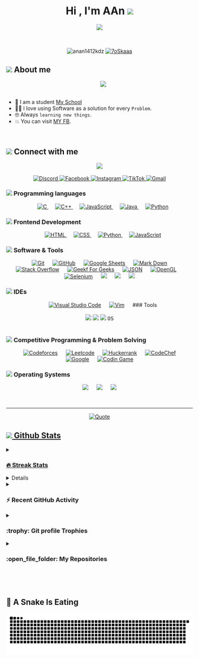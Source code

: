 <h1 align="center">Hi , I'm AAn <img src="https://media.giphy.com/media/hvRJCLFzcasrR4ia7z/giphy.gif" width="35"></h1>
<p align="center">
  <a href="https://github.com/DenverCoder1/readme-typing-svg"><img src="https://readme-typing-svg.herokuapp.com?font=Time+New+Roman&color=%23C8BE25&size=25&center=true&vCenter=true&width=600&height=100&lines=Phuc+Ann;Love+DIY"></a>
</p>


<br>

<p align="center"> 
	<img src="https://komarev.com/ghpvc/?username=anan1412kdz&label=Profile%20views&color=0047AB&style=plastic" alt="anan1412kdz" height="25px" width="160px"/> 
	<!---
		<a href = "https://commits.top/egypt.html" target="_blank">
			<img src="https://aktive.tk/egypt/7oSkaaa?color=red" alt="Most Active Users" target="_blank" height=25px, width=250px/> 
		</a>
	-->
	<a href = "https://commits.top/egypt.html" target="_blank">
		<img src="https://enfsgag3ayy6w9q.m.pipedream.net/&style=plastic" alt="7oSkaaa" target="_blank" height=25px, width=250px/> 
	</a>

</p>

	
## <picture><img src = "https://github.com/7oSkaaa/7oSkaaa/blob/main/Images/about_me.gif?raw=true" width = 50px></picture> About me

<picture> <img align="right" src="https://github.com/7oSkaaa/7oSkaaa/blob/main/Images/Right_Side.gif?raw=true" width = 250px></picture>

<br><br>

- :school: I am a student [My School](http://thpthothiky.sgdcamau.edu.vn)
- :technologist: I love using Software as a solution for every `Problem`.
- :nerd_face: Always `learning new things`.
- :boom: You can visit [MY FB](https://www.facebook.com/profile.php?id=61565647642109&mibextid=ZbWKwL).
<br>

## <picture> <img src="https://github.com/7oSkaaa/7oSkaaa/blob/main/Images/Connect-with-me.gif?raw=true" width="100px"> </picture> Connect with me

<p align="center">  
  <img src="https://github.com/anan1412kdz/anan1412kdz/blob/main/Images/Connect-with-me.gif?raw=true" width="100px">
</p>
<p align="center">  
<a href="https://discord.com/users/anan_1412kdz">
  <img src="https://img.shields.io/badge/Discord-%237289DA.svg?style=plastic&logo=discord&logoColor=white" alt="Discord" />
</a>
  <a href="https://www.facebook.com/profile.php?id=61565647642109&mibextid=ZbWKwL">
    <img src="https://img.shields.io/badge/facebook-%231877F2.svg?style=plastic&logo=facebook&logoColor=white" alt="Facebook"/>
  </a>
  <a href="https://www.instagram.com/pan.lniz_?igsh=MTBvZHV2eHFybGR1dw==">
    <img src="https://img.shields.io/badge/Instagram-%23E4405F.svg?style=plastic&logo=instagram&logoColor=white" alt="Instagram"/>
  </a>
  <a href="https://www.tiktok.com/@an.an8587?_t=8sfYEMIDxuD&_r=1">
    <img src="https://img.shields.io/badge/TikTok-%23000000.svg?style=plastic&logo=tiktok&logoColor=white" alt="TikTok"/>
  </a>
  <a href="mailto:tbinh831@gmail.com">
    <img src="https://img.shields.io/badge/gmail-%23EA4335.svg?style=plastic&logo=gmail&logoColor=white" alt="Gmail"/>
  </a>
</p>



### <picture> <img src = "https://github.com/7oSkaaa/7oSkaaa/blob/main/Images/Programming_Languages.gif?raw=true" width = 50px>  </picture> Programming languages

<p align="center"> 
  &emsp; 
  <a href="https://www.cprogramming.com/" target="_blank"> 
    <img alt="C" src="https://img.shields.io/badge/C%20-%232370ED.svg?style=plastic&logo=c&logoColor=white">
  </a> 
  &emsp;
  <a href="https://www.w3schools.com/cpp/" target="_blank"> 
    <img alt="C++" src="https://img.shields.io/badge/C++%20-%2300599C.svg?style=plastic&logo=c%2B%2B&logoColor=white">
  </a> 
  &emsp;
  <a href="https://developer.mozilla.org/en-US/docs/Web/JavaScript" target="_blank"> 
     <img alt="JavaScript" src="https://img.shields.io/badge/JavaScript%20-%23F7DF1E.svg?style=plastic&logo=javascript&logoColor=black">
   </a>
  &emsp;
  <a href="https://www.java.com" target="_blank"> 
    <img alt="Java" src="https://img.shields.io/badge/Java-%23007396.svg?style=plastic&logo=java&logoColor=white">
  </a>
  &emsp;
   <a href="https://www.python.org" target="_blank">
    <img alt="Python" src="https://img.shields.io/badge/Python%20-%2314354C.svg?style=plastic&logo=python&logoColor=white">
  </a>
</p>

### <picture> <img src = "https://github.com/7oSkaaa/7oSkaaa/blob/main/Images/Front_End.gif?raw=true" width = 50px>  </picture> Frontend Development
<p align="center"> 
  &emsp; 
  <a href="https://www.w3.org/html/" target="_blank"> 
   <img alt="HTML" src="https://img.shields.io/badge/HTML5%20-%23E34F26.svg?style=plastic&logo=html5&logoColor=white">
  </a>   
  &emsp;
  <a href="https://www.w3schools.com/css/" target="_blank">
    <img alt="CSS" src="https://img.shields.io/badge/CSS%20-%231572B6.svg?style=plastic&logo=css3&logoColor=white">
  </a> 
  &emsp;
  <a href="https://www.python.org" target="_blank">
    <img alt="Python" src="https://img.shields.io/badge/react-%2361DAFB.svg?style=plastic&logo=React&logoColor=black">
  </a>
  &emsp;
  <a href="https://developer.mozilla.org/en-US/docs/Web/JavaScript" target="_blank"> 
     <img alt="JavaScript" src="https://img.shields.io/badge/JavaScript%20-%23F7DF1E.svg?style=plastic&logo=javascript&logoColor=black">
   </a>
</p>

 ### <picture> <img src = "https://github.com/7oSkaaa/7oSkaaa/blob/main/Images/Software_Tools.gif?raw=true" width = 50px>  </picture> Software & Tools
 
<p align="center">
  &emsp;
    <a href="#"><img alt="Git" src="https://img.shields.io/badge/Git%20-%23F05033.svg?style=plastic&logo=git&logoColor=white"></a>
  &emsp;
    <a href="#"><img alt="GitHub" src="https://img.shields.io/badge/github-%23181717.svg?style=plastic&logo=github&logoColor=white"></a>
  &emsp;
    <a href="#"><img alt="Google Sheets" src="https://img.shields.io/badge/Google%20Sheets%20-%2334A853.svg?style=plastic&logo=google%20sheets&logoColor=white"></a>
  &emsp;
    <a href="#"><img alt="Mark Down" src="https://img.shields.io/badge/Markdown-000000?style=plastic&logo=markdown&logoColor=white"></a>
  &emsp;
    <a href="#"><img alt="Stack Overflow" src="https://img.shields.io/badge/-Stack%20Overflow-FE7A16?style=plastic&logo=stack-overflow&logoColor=white"></a>
  &emsp;
    <a href="#"><img alt="Geekf For Geeks" src="https://img.shields.io/badge/geeksforgeeks-%230F9D58.svg?style=plastic&logo=geeksforgeeks&logoColor=white"></a>
  &emsp;
    <a href="#"><img alt="JSON" img src="https://img.shields.io/badge/json-%23000000.svg?style=plastic&logo=json&logoColor=white"></a>
  &emsp;
    <a href="#"><img alt="OpenGL" src="https://img.shields.io/badge/opengl-%235586A4.svg?style=plastic&logo=opengl&logoColor=white"></a>
  &emsp;
    <a href="#"><img alt="Selenium" src="https://img.shields.io/badge/selenium-%2343B02A.svg?&style=plastic&logo=selenium&logoColor=white"></a>
    &emsp;
    <a href="#"><img src="https://img.shields.io/badge/latex-%23008080.svg?&style=plastic&logo=latex&logoColor=white" /></a>
    &emsp;
    <a href="#"><img src="https://img.shields.io/badge/django-%23092E20.svg?&style=plastic&logo=django&logoColor=white" /></a>
    &emsp;
    <a href="#"><img src="https://img.shields.io/badge/mysql-%234479A1.svg?&style=plastic&logo=mysql&logoColor=white"/></a>
</p>

 ### <picture> <img src = "https://github.com/7oSkaaa/7oSkaaa/blob/main/Images/IDEs.gif?raw=true" width = 50px>  </picture> IDEs
 
<p align="center">
  &emsp;
    <a href="#"><img alt="Visual Studio Code" src="https://img.shields.io/badge/Visual%20Studio%20Code-0078d7.svg?style=plastic&logo=visual-studio-code&logoColor=white"></a>
  &emsp;
    <a href="#"><img alt="Vim" src="https://img.shields.io/badge/Vim-019733.svg?style=plastic&logo=vim&logoColor=white"></a>
&emsp;
 ### Tools
    <br>
    <br>
    <img width="30px" src="https://cdn.jsdelivr.net/gh/devicons/devicon/icons/vscode/vscode-original.svg" />
    <img width="30px" src="https://github.com/termux/termux-app/raw/master/app/src/main/res/mipmap-xxxhdpi/ic_launcher.png" />
    <img width="30px" src="https://upload.wikimedia.org/wikipedia/commons/thumb/b/b2/Repl.it_logo.svg/512px-Repl.it_logo.svg.png">
  </kbd>
  <kbd>
    <kbd>OS</kbd>
    <br>
    <br>
	  
 ### <picture> <img src = "https://github.com/7oSkaaa/7oSkaaa/blob/main/Images/CP_PS.gif?raw=true" width = 50px>  </picture> Competitive Programming & Problem Solving
 
<p align="center">
  &emsp;
    <a href="#"><img alt = "Codeforces" src="https://img.shields.io/badge/codeforces%20-%231F8ACB.svg?style=plastic&logo=codeforces&logoColor=white" /></a>	
  &emsp;
    <a href="#"><img alt = "Leetcode" src="https://img.shields.io/badge/leetcode%20-%23FFA116.svg?style=plastic&logo=leetcode&logoColor=black" /></a>
  &emsp;
    <a href="#"><img alt = "Huckerrank" src="https://img.shields.io/badge/hackerrank-%232EC866.svg?style=plastic&logo=hackerrank&logoColor=white" /></a>
  &emsp;
    <a href="#"><img alt = "CodeChef" src="https://img.shields.io/badge/codechef-%235B4638.svg?style=plastic&logo=codechef&logoColor=white" /></a>
  &emsp;
    <a href="#"><img alt = "Google" src="https://img.shields.io/badge/google-%234285F4.svg?style=plastic&logo=google&logoColor=white" /></a>
  &emsp;
    <a href="#"><img alt = "Codin Game" src="https://img.shields.io/badge/codingame-%23F2BB13.svg?&style=plastic&logo=codingame&logoColor=black" /></a>
</p>

 ### <picture> <img src = "https://github.com/7oSkaaa/7oSkaaa/blob/main/Images/OS.gif?raw=true" width = 50px>  </picture> Operating Systems
 
<p align="center">
  &emsp;
    <a href="#"><img src="https://img.shields.io/badge/Linux-FCC624?style=plastic&logo=linux&logoColor=black"></a>
  &emsp;
    <a href="#"><img src="https://img.shields.io/badge/Ubuntu-E95420?style=plastic&logo=ubuntu&logoColor=white"></a>
  &emsp;
    <a href="#"><img src="https://img.shields.io/badge/Windows-0078D6?style=plastic&logo=windows&logoColor=white"></a>
  &emsp;

</p>

<br> 

---

<p align = "center">
	<a href="https://github.com/piyushsuthar/github-readme-quotes"> <img alt = "Quote" src="https://quotes-github-readme.vercel.app/api?type=horizontal&theme=tokyonight&animation=grow_out_in&quoteCategory=programming">
</p>

## <picture> <img src = "https://github.com/7oSkaaa/7oSkaaa/blob/main/Images/Statistics.gif?raw=true" width = 50px>  </picture> Github Stats

<details><summary><h3> 🔥 Streak Stats</h3></summary>

----	

<p align="center">
  <img src="https://github-readme-streak-stats.herokuapp.com/?user=anan1412kdz&theme=tokyonight_duo" alt="anan1412kdz" />
</p>

</details>

<details><summary><h3>💻 GitHub Profile Stats</h3></summary>

----
	
<p align="center">
    <a href="https://github.com/anuraghazra/github-readme-stats">
	    <img alt="anan1412kdz's Github Stats" src="https://github-readme-stats.vercel.app/api?username=anan1412kdz&show_icons=true&count_private=true&locale=en&theme=tokyonight&layout=compact" height="230px"/>
    </a>
    <img src="https://github-readme-stats.vercel.app/api/top-langs?username=anan1412kdz&langs_count=10&show_icons=true&locale=en&theme=tokyonight" alt="anan1412kdz" height="230px"/>
<br/>

  <b>Note:</b> Top languages is only a metric of the languages my public code consists of and doesn't reflect experience or skill level.
</p>
</details>

<details><summary><h3>⚡ Recent GitHub Activity</h3></summary>
----
	
[![anan1412kdz's github activity graph](https://github-readme-activity-graph.cyclic.app/graph?username=anan1412kdz&theme=github)](https://github.com/anan1412kdz/github-readme-activity-graph)

 
</details>

<details><summary> <h3> :trophy: Git profile Trophies </h3></summary>

----
<p align="center"> 
  <a href="https://github.com/ryo-ma/github-profile-trophy">
    <img src="https://github-profile-trophy.vercel.app/?username=anan1412kdz&layout=compact&theme=tokyonight&column=4&margin-w=15&margin-h=15" alt="anan1412kdz" />
  </a> 
</p>

[![@anan1412kdz's Holopin board](https://holopin.io/api/user/board?user=anan1412kdz)](https://holopin.io/@anan1412kdz)

</details>

<details><summary><h3> :open_file_folder: My Repositories </h3></summary>
----
	
<div>
  <p align="center">
	<a href="https://github.com/anan1412kdz/Base64.git" target="_blank">
  <img src="https://github-readme-stats.vercel.app/api/pin/?username=anan1412kdz&repo=Base64&theme=tokyonight" alt="GitHub Stats" />
</a>
	  <a href="https://github.com/anan1412kdz/AAn-Ddos-Attack.git" target="_blank">
  <img src="https://github-readme-stats.vercel.app/api/pin/?username=anan1412kdz&repo=AAn-Ddos-Attack&theme=tokyonight" alt="GitHub Stats" />
</a>
<a href="https://github.com/anan1412kdz/Encode-vip-Anan.git" target="_blank">
  <img src="https://github-readme-stats.vercel.app/api/pin/?username=anan1412kdz&repo=Encode-vip-Anan&theme=tokyonight" alt="GitHub Stats" />
</a>
<a href="https://github.com/anan1412kdz/Spam-phone-number.git" target="_blank">
  <img src="https://github-readme-stats.vercel.app/api/pin/?username=anan1412kdz&repo=Spam-phone-number&theme=tokyonight" alt="GitHub Stats" />
</a>
  </p>
</div>
</details>

</br></br>
	
## 🐍 A Snake Is Eating
	
<p align = "center">
	<img src = "https://github.com/7oSkaaa/7oSkaaa/blob/output/github-contribution-grid-snake.svg?" alt = "Snake Game"/>
</p>
